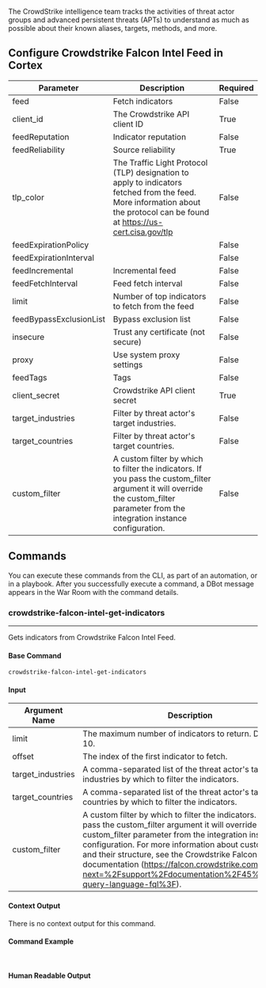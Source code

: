 The CrowdStrike intelligence team tracks the activities of threat actor groups and advanced persistent threats (APTs) to understand as much as possible about their known aliases, targets, methods, and more.

## Configure Crowdstrike Falcon Intel Feed in Cortex


| **Parameter** | **Description** | **Required** |
| --- | --- | --- |
| feed | Fetch indicators | False |
| client_id | The Crowdstrike API client ID | True |
| feedReputation | Indicator reputation | False |
| feedReliability | Source reliability | True |
| tlp_color | The Traffic Light Protocol (TLP) designation to apply to indicators fetched from the feed. More information about the protocol can be found at <https://us-cert.cisa.gov/tlp> | False |
| feedExpirationPolicy |  | False |
| feedExpirationInterval |  | False |
| feedIncremental | Incremental feed | False |
| feedFetchInterval | Feed fetch interval | False |
| limit | Number of top indicators to fetch from the feed | False |
| feedBypassExclusionList | Bypass exclusion list | False |
| insecure | Trust any certificate \(not secure\) | False |
| proxy | Use system proxy settings | False |
| feedTags | Tags | False |
| client_secret | Crowdstrike API client secret | True |
| target_industries | Filter by threat actor's target industries. | False |
| target_countries | Filter by threat actor's target countries. | False |
| custom_filter | A custom filter by which to filter the indicators. If you pass the custom_filter argument it will override the custom\_filter parameter from the integration instance configuration.| False |

## Commands

You can execute these commands from the CLI, as part of an automation, or in a playbook.
After you successfully execute a command, a DBot message appears in the War Room with the command details.

### crowdstrike-falcon-intel-get-indicators

***
Gets indicators from Crowdstrike Falcon Intel Feed.


#### Base Command

`crowdstrike-falcon-intel-get-indicators`

#### Input

| **Argument Name** | **Description** | **Required** |
| --- | --- | --- |
| limit | The maximum number of indicators to return. Default is 10. | Optional | 
| offset | The index of the first indicator to fetch. | Optional | 
| target_industries | A comma-separated list of the threat actor's target industries by which to filter the indicators. | Optional | 
| target_countries | A comma-separated list of the threat actor's target countries by which to filter the indicators. | Optional | 
| custom_filter | A custom filter by which to filter the indicators. If you pass the custom_filter argument it will override the custom_filter parameter from the integration instance configuration. For more information about custom filters and their structure, see the Crowdstrike Falcon documentation (<https://falcon.crowdstrike.com/login/?next=%2Fsupport%2Fdocumentation%2F45%2Ffalcon-query-language-fql%3F>). | Optional | 


#### Context Output

There is no context output for this command.

#### Command Example

``` ```

#### Human Readable Output

